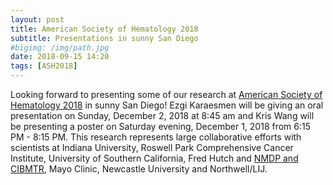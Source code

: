 ```yaml
---
layout: post
title: American Society of Hematology 2018 
subtitle: Presentations in sunny San Diego
#bigimg: /img/path.jpg
date: 2018-09-15 14:20
tags: [ASH2018]
---
```


Looking forward to presenting some of our research at [American Society of Hematology 2018](http://www.hematology.org/Annual-Meeting/7514.aspx) in sunny San Diego! 
Ezgi Karaesmen will be giving an oral presentation on Sunday, December 2, 2018  at 8:45 am and Kris Wang will be presenting a poster on 
Saturday evening, December 1, 2018 from 6:15 PM - 8:15 PM. This research represents large collaborative efforts
with scientists at Indiana University, Roswell Park Comprehensive Cancer Institute, University of Southern California, Fred Hutch and 
[NMDP and CIBMTR](https://www.cibmtr.org/Samples/Pages/index.aspx), Mayo Clinic, Newcastle University and Northwell/LIJ.  
